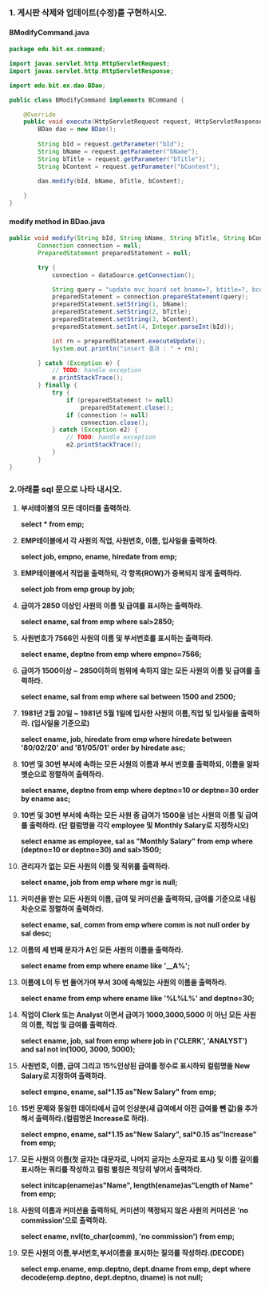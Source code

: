 ### 1. 게시판 삭제와 업데이트(수정)를 구현하시오.

#### BModifyCommand.java

```java
package edu.bit.ex.command;

import javax.servlet.http.HttpServletRequest;
import javax.servlet.http.HttpServletResponse;

import edu.bit.ex.dao.BDao;

public class BModifyCommand implements BCommand {

	@Override
	public void execute(HttpServletRequest request, HttpServletResponse response) {
		BDao dao = new BDao();
		
		String bId = request.getParameter("bId");
		String bName = request.getParameter("bName");
		String bTitle = request.getParameter("bTitle");
		String bContent = request.getParameter("bContent");
		
		dao.modify(bId, bName, bTitle, bContent);

	}
}
```

#### modify method in BDao.java

```java
public void modify(String bId, String bName, String bTitle, String bContent) {
		Connection connection = null;
		PreparedStatement preparedStatement = null;

		try {
			connection = dataSource.getConnection();

			String query = "update mvc_board set bname=?, btitle=?, bcontent=? where bid=?";
			preparedStatement = connection.prepareStatement(query);
			preparedStatement.setString(1, bName);
			preparedStatement.setString(2, bTitle);
			preparedStatement.setString(3, bContent);
			preparedStatement.setInt(4, Integer.parseInt(bId));

			int rn = preparedStatement.executeUpdate();
			System.out.println("insert 결과 : " + rn);

		} catch (Exception e) {
			// TODO: handle exception
			e.printStackTrace();
		} finally {
			try {
				if (preparedStatement != null)
					preparedStatement.close();
				if (connection != null)
					connection.close();
			} catch (Exception e2) {
				// TODO: handle exception
				e2.printStackTrace();
			}
		}
}
```



### **2.아래를 sql 문으로 나타 내시오.**

1. **부서테이블의 모든 데이터를 출력하라.**

   **select * from emp;**

2. **EMP테이블에서 각 사원의 직업, 사원번호, 이름, 입사일을 출력하라.**

   **select job, empno, ename, hiredate from emp;**

3. **EMP테이블에서 직업을 출력하되, 각 항목(ROW)가 중복되지 않게 출력하라.**

   **select job from emp group by job;**

4. **급여가 2850 이상인 사원의 이름 및 급여를 표시하는 출력하라.**

   **select ename, sal from emp where sal>2850;**

5. **사원번호가 7566인 사원의 이름 및 부서번호를 표시하는 출력하라.**

   **select ename, deptno from emp where empno=7566;**

6. **급여가 1500이상 ~ 2850이하의 범위에 속하지 않는 모든 사원의 이름 및 급여를 출력하라.**

   **select ename, sal from emp where sal between 1500 and 2500;**

7. **1981년 2월 20일 ~ 1981년 5월 1일에 입사한 사원의 이름,직업 및 입사일을 출력하라. (입사일을 기준으로)**

   **select ename, job, hiredate from emp where hiredate between '80/02/20' and '81/05/01' order by hiredate asc;**

8. **10번 및 30번 부서에 속하는 모든 사원의 이름과 부서 번호를 출력하되, 이름을 알파벳순으로 정렬하여 출력하라.**

   **select ename, deptno from emp where deptno=10 or deptno=30 order by ename asc;**

9. **10번 및 30번 부서에 속하는 모든 사원 중 급여가 1500을 넘는 사원의 이름 및 급여를 출력하라. (단 컬럼명을 각각 employee 및 Monthly Salary로 지정하시오)**

   **select ename as employee, sal as "Monthly Salary" from emp where (deptno=10 or deptno=30) and sal>1500;**

10. **관리자가 없는 모든 사원의 이름 및 직위를 출력하라.**

    **select ename, job from emp where mgr is null;**

11. **커미션을 받는 모든 사원의 이름, 급여 및 커미션을 출력하되, 급여를 기준으로 내림차순으로 정렬하여 출력하라.**

    **select ename, sal, comm from emp where comm is not null order by sal desc;**

12. **이름의 세 번째 문자가 A인 모든 사원의 이름을 출력하라.**

    **select ename from emp where ename like '__A%';**

13. **이름에 L이 두 번 들어가며 부서 30에 속해있는 사원의 이름을 출력하라.**

    **select ename from emp where ename like '%L%L%' and deptno=30;**

14. **직업이 Clerk 또는 Analyst 이면서 급여가 1000,3000,5000 이 아닌 모든 사원의 이름, 직업 및 급여를 출력하라.**

    **select ename, job, sal from emp where job in ('CLERK', 'ANALYST') and sal not in(1000, 3000, 5000);**

15. **사원번호, 이름, 급여 그리고 15%인상된 급여를 정수로 표시하되 컬럼명을 New Salary로 지정하여 출력하라.**

    **select empno, ename, sal*1.15 as"New Salary" from emp;**

16. **15번 문제와 동일한 데이타에서 급여 인상분(새 급여에서 이전 급여를 뺀 값)을 추가해서 출력하라.(컬럼명은 Increase로 하라).**

    **select empno, ename, sal\*1.15 as"New Salary", sal\*0.15 as"Increase" from emp;**

17. **모든 사원의 이름(첫 글자는 대문자로, 나머지 글자는 소문자로 표시) 및 이름 길이를 표시하는 쿼리를 작성하고 컬럼 별칭은 적당히 넣어서 출력하라.**

    **select initcap(ename)as"Name", length(ename)as"Length of Name" from emp;**

18. **사원의 이름과 커미션을 출력하되, 커미션이 책정되지 않은 사원의 커미션은 'no commission'으로 출력하라.**

    **select ename, nvl(to_char(comm), 'no commission') from emp;**

19. **모든 사원의 이름,부서번호,부서이름을 표시하는 질의를 작성하라.(DECODE)**

    **select emp.ename, emp.deptno, dept.dname from emp, dept where decode(emp.deptno, dept.deptno, dname) is not null;**



